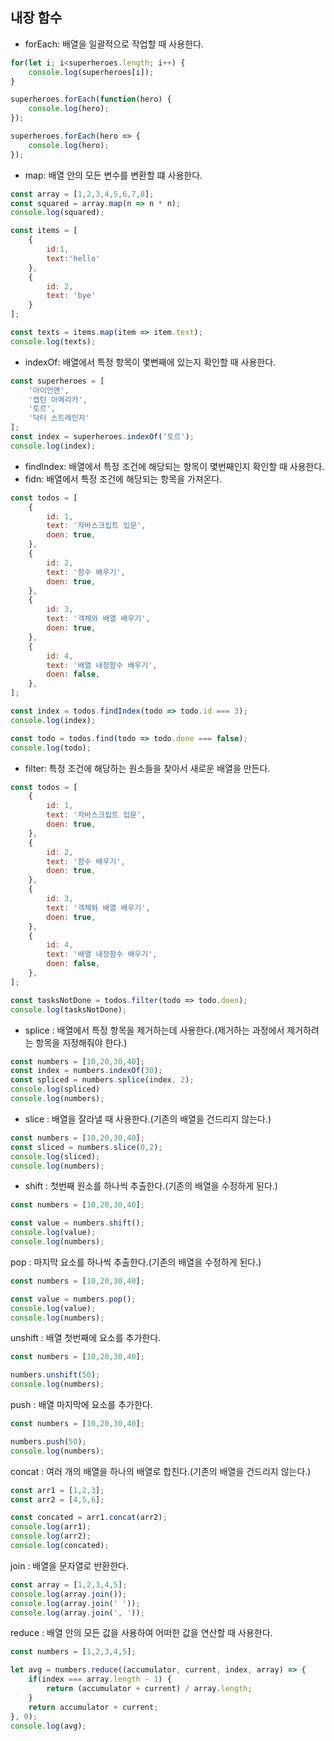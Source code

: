 ## 내장 함수

- forEach: 배열을 일괄적으로 작업할 때 사용한다.
```JavaScript
for(let i; i<superheroes.length; i++) {
    console.log(superheroes[i]);
}

superheroes.forEach(function(hero) {
    console.log(hero);
});

superheroes.forEach(hero => {
    console.log(hero);
});
```

- map: 배열 안의 모든 변수를 변환할 떄 사용한다.
```JavaScript
const array = [1,2,3,4,5,6,7,8];
const squared = array.map(n => n * n);
console.log(squared);

const items = [
    {
        id:1,
        text:'hello'
    },
    {
        id: 2,
        text: 'bye'
    }
];

const texts = items.map(item => item.text);
console.log(texts);
```
- indexOf: 배열에서 특정 항목이 몇뻔째에 있는지 확인할 때 사용한다.
```JavaScript
const superheroes = [
    '아이언맨',
    '캡틴 아메리카',
    '토르',
    '닥터 스트레인지'
];
const index = superheroes.indexOf('토르');
console.log(index);
```
- findIndex: 배열에서 특정 조건에 해당되는 항목이 몇번째인지 확인할 때 사용한다.
- fidn: 배열에서 특정 조건에 해당되는 항목을 가져온다.
```JavaScript
const todos = [
    {
        id: 1,
        text: '자바스크립트 입문',
        doen: true,
    },
    {
        id: 2,
        text: '함수 배우기',
        doen: true,
    },
    {
        id: 3,
        text: '객체와 배열 배우기',
        doen: true,
    },
    {
        id: 4,
        text: '배열 내장함수 배우기',
        doen: false,
    },
];

const index = todos.findIndex(todo => todo.id === 3);
console.log(index);

const todo = todos.find(todo => todo.done === false);
console.log(todo);
```

- filter: 특정 조건에 해당하는 원소들을 찾아서 새로운 배열을 만든다.
```JavaScript
const todos = [
    {
        id: 1,
        text: '자바스크립트 입문',
        doen: true,
    },
    {
        id: 2,
        text: '함수 배우기',
        doen: true,
    },
    {
        id: 3,
        text: '객체와 배열 배우기',
        doen: true,
    },
    {
        id: 4,
        text: '배열 내장함수 배우기',
        doen: false,
    },
];

const tasksNotDone = todos.filter(todo => todo.doen);
console.log(tasksNotDone);
```

- splice : 배열에서 특정 항목을 제거하는데 사용한다.(제거하는 과정에서 제거하려는 항목을 지정해줘야 한다.)
```JavaScript
const numbers = [10,20,30,40];
const index = numbers.indexOf(30);
const spliced = numbers.splice(index, 2);
console.log(spliced)
console.log(numbers);
```

- slice : 배열을 잘라낼 때 사용한다.(기존의 배열을 건드리지 않는다.)
```JavaScript
const numbers = [10,20,30,40];
const sliced = numbers.slice(0,2);
console.log(sliced);
console.log(numbers);
```

- shift : 첫번째 원소를 하나씩 추출한다.(기존의 배열을 수정하게 된다.)
```JavaScript
const numbers = [10,20,30,40];

const value = numbers.shift();
console.log(value);
console.log(numbers);
```

pop : 마지막 요소를 하나씩 추출한다.(기존의 배열을 수정하게 된다.)
```JavaScript
const numbers = [10,20,30,40];

const value = numbers.pop();
console.log(value);
console.log(numbers);
```

unshift : 배열 첫번째에 요소를 추가한다.
```JavaScript
const numbers = [10,20,30,40];

numbers.unshift(50);
console.log(numbers);
```

push : 배열 마지막에 요소를 추가한다.
```JavaScript
const numbers = [10,20,30,40];

numbers.push(50);
console.log(numbers);
```

concat : 여러 개의 배열을 하나의 배열로 합친다.(기존의 배열을 건드리지 않는다.)
```JavaScript
const arr1 = [1,2,3];
const arr2 = [4,5,6];

const concated = arr1.concat(arr2);
console.log(arr1);
console.log(arr2);
console.log(concated);
```

join : 배열을 문자열로 반환한다.
```JavaScript
const array = [1,2,3,4,5];
console.log(array.join());
console.log(array.join(' '));
console.log(array.join(', '));
```

reduce : 배열 안의 모든 값을 사용하여 어떠한 값을 연산할 때 사용한다.
```JavaScript
const numbers = [1,2,3,4,5];

let avg = numbers.reduce((accumulator, current, index, array) => {
    if(index === array.length - 1) {
        return (accumulator + current) / array.length;
    }
    return accumulator + current;
}, 0);
console.log(avg);
```